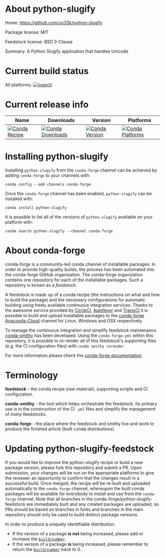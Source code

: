 About python-slugify
====================

Home: https://github.com/un33k/python-slugify

Package license: MIT

Feedstock license: BSD 3-Clause

Summary: A Python Slugify application that handles Unicode



Current build status
====================

All platforms:
[![noarch](https://img.shields.io/circleci/project/github/conda-forge/python-slugify-feedstock/master.svg?label=noarch)](https://circleci.com/gh/conda-forge/python-slugify-feedstock)

Current release info
====================

| Name | Downloads | Version | Platforms |
| --- | --- | --- | --- |
| [![Conda Recipe](https://img.shields.io/badge/recipe-python--slugify-green.svg)](https://anaconda.org/conda-forge/python-slugify) | [![Conda Downloads](https://img.shields.io/conda/dn/conda-forge/python-slugify.svg)](https://anaconda.org/conda-forge/python-slugify) | [![Conda Version](https://img.shields.io/conda/vn/conda-forge/python-slugify.svg)](https://anaconda.org/conda-forge/python-slugify) | [![Conda Platforms](https://img.shields.io/conda/pn/conda-forge/python-slugify.svg)](https://anaconda.org/conda-forge/python-slugify) |

Installing python-slugify
=========================

Installing `python-slugify` from the `conda-forge` channel can be achieved by adding `conda-forge` to your channels with:

```
conda config --add channels conda-forge
```

Once the `conda-forge` channel has been enabled, `python-slugify` can be installed with:

```
conda install python-slugify
```

It is possible to list all of the versions of `python-slugify` available on your platform with:

```
conda search python-slugify --channel conda-forge
```


About conda-forge
=================

conda-forge is a community-led conda channel of installable packages.
In order to provide high-quality builds, the process has been automated into the
conda-forge GitHub organization. The conda-forge organization contains one repository
for each of the installable packages. Such a repository is known as a *feedstock*.

A feedstock is made up of a conda recipe (the instructions on what and how to build
the package) and the necessary configurations for automatic building using freely
available continuous integration services. Thanks to the awesome service provided by
[CircleCI](https://circleci.com/), [AppVeyor](http://www.appveyor.com/)
and [TravisCI](https://travis-ci.org/) it is possible to build and upload installable
packages to the [conda-forge](https://anaconda.org/conda-forge)
[Anaconda-Cloud](http://docs.anaconda.org/) channel for Linux, Windows and OSX respectively.

To manage the continuous integration and simplify feedstock maintenance
[conda-smithy](http://github.com/conda-forge/conda-smithy) has been developed.
Using the ``conda-forge.yml`` within this repository, it is possible to re-render all of
this feedstock's supporting files (e.g. the CI configuration files) with ``conda smithy rerender``.

For more information please check the [conda-forge documentation](https://conda-forge.org/docs/).

Terminology
===========

**feedstock** - the conda recipe (raw material), supporting scripts and CI configuration.

**conda-smithy** - the tool which helps orchestrate the feedstock.
                   Its primary use is in the construction of the CI ``.yml`` files
                   and simplify the management of *many* feedstocks.

**conda-forge** - the place where the feedstock and smithy live and work to
                  produce the finished article (built conda distributions)


Updating python-slugify-feedstock
=================================

If you would like to improve the python-slugify recipe or build a new
package version, please fork this repository and submit a PR. Upon submission,
your changes will be run on the appropriate platforms to give the reviewer an
opportunity to confirm that the changes result in a successful build. Once
merged, the recipe will be re-built and uploaded automatically to the
`conda-forge` channel, whereupon the built conda packages will be available for
everybody to install and use from the `conda-forge` channel.
Note that all branches in the conda-forge/python-slugify-feedstock are
immediately built and any created packages are uploaded, so PRs should be based
on branches in forks and branches in the main repository should only be used to
build distinct package versions.

In order to produce a uniquely identifiable distribution:
 * If the version of a package **is not** being increased, please add or increase
   the [``build/number``](http://conda.pydata.org/docs/building/meta-yaml.html#build-number-and-string).
 * If the version of a package **is** being increased, please remember to return
   the [``build/number``](http://conda.pydata.org/docs/building/meta-yaml.html#build-number-and-string)
   back to 0.